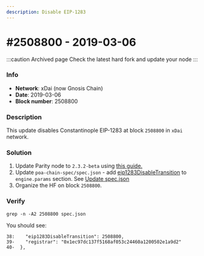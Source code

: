 ```yaml
---
description: Disable EIP-1283
---
```


# #2508800 - 2019-03-06

:::caution Archived page
Check the latest hard fork and update your node
:::

### Info

* **Network**: xDai (now Gnosis Chain)
* **Date**: 2019-03-06
* **Block number**: 2508800

### Description

This update disables Constantinople EIP-1283 at block `2508800` in `xDai` network.

### Solution

1. Update Parity node to `2.3.2-beta` using [this guide.](https://www.poa.network/for-validators/hard-forks/parity-upgrade-guide)
2. Update `poa-chain-spec/spec.json` - add [eip1283DisableTransition](https://github.com/poanetwork/poa-chain-spec/pull/107/files#diff-42eb5109ad96d4ac46cdcbf18f2938deR38) to `engine.params` section. See [Update spec.json](spec.json-update.md)
3. Organize the HF on block `2508800`.

### Verify

```
grep -n -A2 2508800 spec.json
```

You should see:

```
38:    "eip1283DisableTransition": 2508800,
39-    "registrar": "0x1ec97dc137f5168af053c24460a1200502e1a9d2"
40-  },
```
